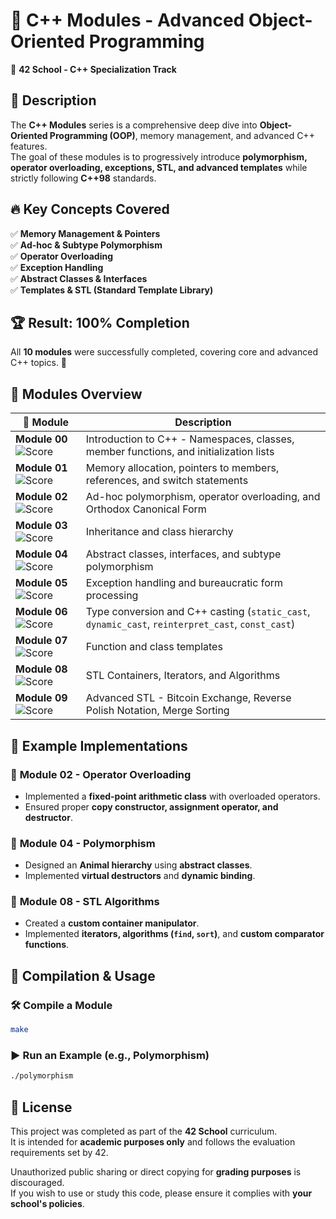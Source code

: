 # 🚀 C++ Modules - Advanced Object-Oriented Programming

📌 **42 School - C++ Specialization Track**  

## 📝 Description
The **C++ Modules** series is a comprehensive deep dive into **Object-Oriented Programming (OOP)**, memory management, and advanced C++ features.  
The goal of these modules is to progressively introduce **polymorphism, operator overloading, exceptions, STL, and advanced templates** while strictly following **C++98** standards.

## 🔥 Key Concepts Covered
✅ **Memory Management & Pointers**  
✅ **Ad-hoc & Subtype Polymorphism**  
✅ **Operator Overloading**  
✅ **Exception Handling**  
✅ **Abstract Classes & Interfaces**  
✅ **Templates & STL (Standard Template Library)**  

## 🏆 Result: **100% Completion**
All **10 modules** were successfully completed, covering core and advanced C++ topics. 🎉

## 📂 **Modules Overview**
| 📌 Module | Description |
|----------|-------------|
| **Module 00** ![Score](https://img.shields.io/badge/Completed-100%25-brightgreen) | Introduction to C++ - Namespaces, classes, member functions, and initialization lists |
| **Module 01** ![Score](https://img.shields.io/badge/Completed-100%25-brightgreen)   | Memory allocation, pointers to members, references, and switch statements |
| **Module 02** ![Score](https://img.shields.io/badge/Completed-100%25-brightgreen)   | Ad-hoc polymorphism, operator overloading, and Orthodox Canonical Form |
| **Module 03** ![Score](https://img.shields.io/badge/Completed-100%25-brightgreen)   | Inheritance and class hierarchy |
| **Module 04** ![Score](https://img.shields.io/badge/Completed-80%25-brightgreen)   | Abstract classes, interfaces, and subtype polymorphism |
| **Module 05** ![Score](https://img.shields.io/badge/Completed-100%25-brightgreen)   | Exception handling and bureaucratic form processing |
| **Module 06** ![Score](https://img.shields.io/badge/Completed-100%25-brightgreen)   | Type conversion and C++ casting (`static_cast`, `dynamic_cast`, `reinterpret_cast`, `const_cast`) |
| **Module 07** ![Score](https://img.shields.io/badge/Completed-100%25-brightgreen)   | Function and class templates |
| **Module 08** ![Score](https://img.shields.io/badge/Completed-100%25-brightgreen)   | STL Containers, Iterators, and Algorithms |
| **Module 09** ![Score](https://img.shields.io/badge/Completed-100%25-brightgreen)   | Advanced STL - Bitcoin Exchange, Reverse Polish Notation, Merge Sorting |

## 📌 Example Implementations
### 🔹 **Module 02 - Operator Overloading**
- Implemented a **fixed-point arithmetic class** with overloaded operators.
- Ensured proper **copy constructor, assignment operator, and destructor**.

### 🔹 **Module 04 - Polymorphism**
- Designed an **Animal hierarchy** using **abstract classes**.
- Implemented **virtual destructors** and **dynamic binding**.

### 🔹 **Module 08 - STL Algorithms**
- Created a **custom container manipulator**.
- Implemented **iterators, algorithms (`find`, `sort`)**, and **custom comparator functions**.

## 🚀 Compilation & Usage
### 🛠 **Compile a Module**
```sh
make
``` 

### ▶️ **Run an Example (e.g., Polymorphism)**
```sh
./polymorphism  
```

## 📜 License

This project was completed as part of the **42 School** curriculum.  
It is intended for **academic purposes only** and follows the evaluation requirements set by 42.  

Unauthorized public sharing or direct copying for **grading purposes** is discouraged.  
If you wish to use or study this code, please ensure it complies with **your school's policies**.
